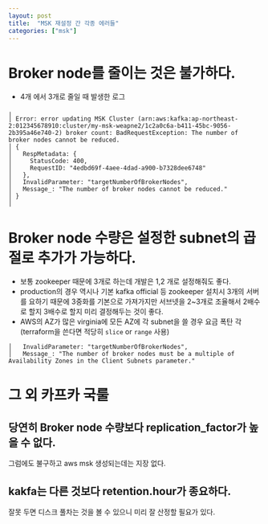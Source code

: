 ```yaml
---
layout: post
title:  "MSK 재설정 간 각종 에러들"
categories: ["msk"]
---
```



# Broker node를 줄이는 것은 불가하다.
 - 4개 에서 3개로 줄일 때 발생한 로그
```
╷
│ Error: error updating MSK Cluster (arn:aws:kafka:ap-northeast-2:012345678910:cluster/my-msk-weapne2/1c2a0c6a-b411-45bc-9056-2b395a46e740-2) broker count: BadRequestException: The number of broker nodes cannot be reduced.
│ {
│   RespMetadata: {
│     StatusCode: 400,
│     RequestID: "4edbd69f-4aee-4dad-a900-b7328dee6748"
│   },
│   InvalidParameter: "targetNumberOfBrokerNodes",
│   Message_: "The number of broker nodes cannot be reduced."
│ }
│
```

# Broker node 수량은 설정한 subnet의 곱절로 추가가 가능하다.
- 보통 zookeeper 때문에 3개로 하는데 개발은 1,2 개로 설정해줘도 좋다.
- production의 경우 역시나 기본 kafka official 등 zookeeper 설치시 3개의 서버를 요하기 때문에 3중화를 기본으로 가져가지만 서브넷을 2~3개로 조율해서 2배수로 할지 3배수로 할지 미리 결정해두는 것이 좋다. 
- AWS의 AZ가 많은 virginia에 모든 AZ에 각 subnet을 쓸 경우 요금 폭탄 각 (terraform을 쓴다면 적당히 `slice` or `range` 사용)

```
│   InvalidParameter: "targetNumberOfBrokerNodes",
│   Message_: "The number of broker nodes must be a multiple of Availability Zones in the Client Subnets parameter."
```

# 그 외 카프카 국룰 

## 당연히 Broker node 수량보다 replication_factor가 높을 수 없다.
그럼에도 불구하고 aws msk 생성되는데는 지장 없다.

## kakfa는 다른 것보다 retention.hour가 종요하다.
잘못 두면 디스크 풀차는 것을 볼 수 있으니 미리 잘 산정할 필요가 있다.




